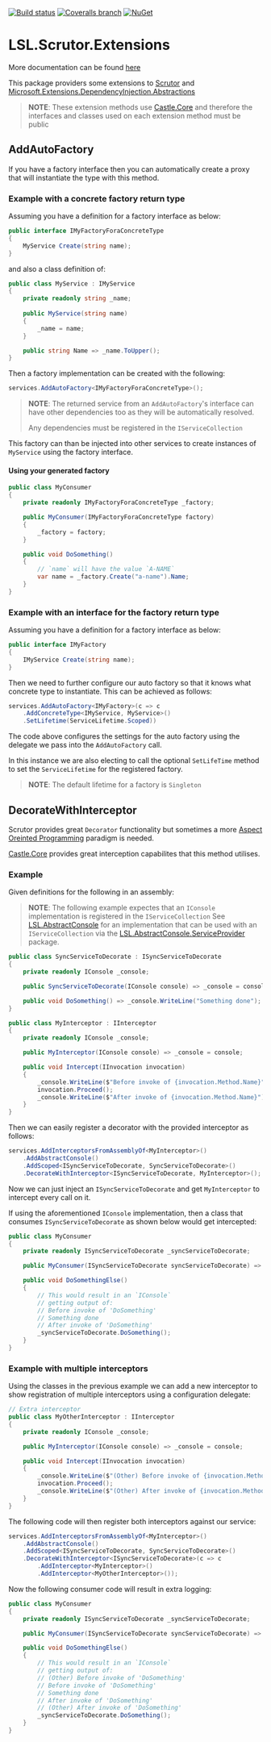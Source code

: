 [![Build status](https://img.shields.io/appveyor/ci/alunacjones/lsl-scrutor-extensions.svg)](https://ci.appveyor.com/project/alunacjones/lsl-scrutor-extensions)
[![Coveralls branch](https://img.shields.io/coverallsCoverage/github/alunacjones/LSL.Scrutor.Extensions)](https://coveralls.io/github/alunacjones/LSL.Scrutor.Extensions)
[![NuGet](https://img.shields.io/nuget/v/LSL.Scrutor.Extensions.svg)](https://www.nuget.org/packages/LSL.Scrutor.Extensions/)

# LSL.Scrutor.Extensions

More documentation can be found [here](https://alunacjones.github.io/LSL.Scrutor.Extensions/)

This package providers some extensions to [Scrutor](https://www.nuget.org/packages/scrutor/) and [Microsoft.Extensions.DependencyInjection.Abstractions ](https://www.nuget.org/packages/Microsoft.Extensions.DependencyInjection.Abstractions/)

> **NOTE**: These extension methods use [Castle.Core](https://www.nuget.org/packages/Castle.Core) and therefore the interfaces
> and classes used on each extension method must be public

## AddAutoFactory

If you have a factory interface then you can automatically create a proxy that will instantiate the type with this method.

### Example with a concrete factory return type

Assuming you have a definition for a factory interface as below:

```csharp
public interface IMyFactoryForaConcreteType
{
    MyService Create(string name);
}
```

and also a class definition of:

```csharp
public class MyService : IMyService
{
    private readonly string _name;
    
    public MyService(string name)
    {
        _name = name;
    }

    public string Name => _name.ToUpper();
}
```

Then a factory implementation can be created with the following:

```csharp
services.AddAutoFactory<IMyFactoryForaConcreteType>();
```

> **NOTE**: The returned service from an `AddAutoFactory`'s 
> interface can
> have other  dependencies too as they will be automatically resolved.
>
> Any dependencies must be registered in the `IServiceCollection`

This factory can than be injected into other services to create instances
of `MyService` using the factory interface.

#### Using your generated factory

```csharp
public class MyConsumer
{
    private readonly IMyFactoryForaConcreteType _factory;

    public MyConsumer(IMyFactoryForaConcreteType factory)
    {
        _factory = factory;
    }

    public void DoSomething()
    {
        // `name` will have the value `A-NAME`
        var name = _factory.Create("a-name").Name;
    }
}
```

### Example with an interface for the factory return type

Assuming you have a definition for a factory interface as below:

```csharp
public interface IMyFactory
{
    IMyService Create(string name);
}
```

Then we need to further configure our auto factory so that it knows
what concrete type to instantiate. This can be achieved as follows:

```csharp
services.AddAutoFactory<IMyFactory>(c => c
    .AddConcreteType<IMyService, MyService>()
    .SetLifetime(ServiceLifetime.Scoped))
```

The code above configures the settings for the auto factory
using the delegate we pass into the `AddAutoFactory` call.

In this instance we are also electing to call the optional `SetLifeTime` 
method to set the `ServiceLifetime` for the registered factory.

> **NOTE**: The default lifetime for a factory is `Singleton`

## DecorateWithInterceptor

Scrutor provides great `Decorator` functionality but sometimes a more [Aspect Oreinted Programming](https://www.google.com/search?client=firefox-b-d&q=aspect+oriented+programming) paradigm is needed.

[Castle.Core](https://www.nuget.org/packages/castle.core/) provides great interception capabilites that this method utilises.

### Example

Given definitions for the following in an assembly:

> **NOTE**: The following example expectes that an `IConsole` implementation is registered in the `IServiceCollection`
> See [LSL.AbstractConsole](https://www.nuget.org/packages/LSL.AbstractConsole) for an implementation that can be used with 
> an `IServiceCollection` via the [LSL.AbstractConsole.ServiceProvider](https://www.nuget.org/packages/LSL.AbstractConsole.ServiceProvider) 
> package.

```csharp
public class SyncServiceToDecorate : ISyncServiceToDecorate
{
    private readonly IConsole _console;

    public SyncServiceToDecorate(IConsole console) => _console = console;

    public void DoSomething() => _console.WriteLine("Something done");
}

public class MyInterceptor : IInterceptor
{
    private readonly IConsole _console;

    public MyInterceptor(IConsole console) => _console = console;

    public void Intercept(IInvocation invocation)
    {
        _console.WriteLine($"Before invoke of {invocation.Method.Name}");
        invocation.Proceed();
        _console.WriteLine($"After invoke of {invocation.Method.Name}");
    }
}
```

Then we can easily register a decorator with the provided interceptor as follows:

```csharp
services.AddInterceptorsFromAssemblyOf<MyInterceptor>()
    .AddAbstractConsole()
    .AddScoped<ISyncServiceToDecorate, SyncServiceToDecorate>()
    .DecorateWithInterceptor<ISyncServiceToDecorate, MyInterceptor>();
```

Now we can just inject an `ISyncServiceToDecorate` and get `MyInterceptor` to intercept every call on it.

If using the aforementioned `IConsole` implementation, then a class that consumes `ISyncServiceToDecorate`
as shown below would get intercepted:

```csharp
public class MyConsumer
{
    private readonly ISyncServiceToDecorate _syncServiceToDecorate;

    public MyConsumer(ISyncServiceToDecorate syncServiceToDecorate) => _syncServiceToDecorate = syncServiceToDecorate;

    public void DoSomethingElse()
    {
        // This would result in an `IConsole`
        // getting output of:
        // Before invoke of 'DoSomething'
        // Something done
        // After invoke of 'DoSomething'
        _syncServiceToDecorate.DoSomething();
    }
}
```

### Example with multiple interceptors

Using the classes in the previous example we can add a new interceptor to show 
registration of multiple interceptors using a configuration delegate:

```csharp
// Extra interceptor
public class MyOtherInterceptor : IInterceptor
{
    private readonly IConsole _console;

    public MyInterceptor(IConsole console) => _console = console;

    public void Intercept(IInvocation invocation)
    {
        _console.WriteLine($"(Other) Before invoke of {invocation.Method.Name}");
        invocation.Proceed();
        _console.WriteLine($"(Other) After invoke of {invocation.Method.Name}");
    }
}
```

The following code will then register both interceptors against our service:

```csharp
services.AddInterceptorsFromAssemblyOf<MyInterceptor>()
    .AddAbstractConsole()
    .AddScoped<ISyncServiceToDecorate, SyncServiceToDecorate>()
    .DecorateWithInterceptor<ISyncServiceToDecorate>(c => c
        .AddInterceptor<MyInterceptor>()
        .AddInterceptor<MyOtherInterceptor>());
```

Now the following consumer code will result in extra logging:

```csharp
public class MyConsumer
{
    private readonly ISyncServiceToDecorate _syncServiceToDecorate;

    public MyConsumer(ISyncServiceToDecorate syncServiceToDecorate) => _syncServiceToDecorate = syncServiceToDecorate;

    public void DoSomethingElse()
    {
        // This would result in an `IConsole`
        // getting output of:
        // (Other) Before invoke of 'DoSomething'
        // Before invoke of 'DoSomething'
        // Something done
        // After invoke of 'DoSomething'
        // (Other) After invoke of 'DoSomething'
        _syncServiceToDecorate.DoSomething();
    }
}
```